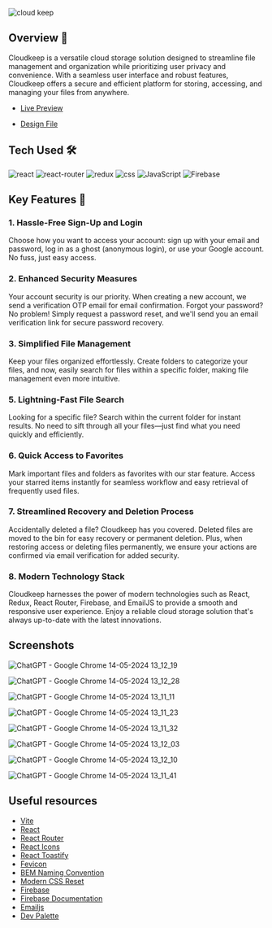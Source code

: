 ![cloud keep](https://github.com/MrSandeepSharma/cloud-keep/assets/142038020/261fad63-76c0-4c69-bccf-c5f9e1e53f94)

## Overview 👋

Cloudkeep is a versatile cloud storage solution designed to streamline file management and organization while prioritizing user privacy and convenience. With a seamless user interface and robust features, Cloudkeep offers a secure and efficient platform for storing, accessing, and managing your files from anywhere.

* [Live Preview](https://cloudkeep.netlify.app/)

* [Design File](https://www.figma.com/design/XLsh3U8KDMds6sz8YWIwls/cloud-keep?node-id=0%3A1&t=y2Sbu68OruMG7Z8l-1)

## Tech Used 🛠

<div>
    <span>
      <img src="https://img.shields.io/badge/React-61DAFB.svg?style=for-the-badge&logo=React&logoColor=black" alt="react">
    </span>
    <span>
      <img src="https://img.shields.io/badge/React%20Router-CA4245.svg?style=for-the-badge&logo=React-Router&logoColor=white" alt="react-router">
    </span>
    <span>
      <img src="https://img.shields.io/badge/Redux-764ABC.svg?style=for-the-badge&logo=Redux&logoColor=white" alt="redux">
    </span>
    <span>
      <img src="https://img.shields.io/badge/CSS3-1572B6.svg?style=for-the-badge&logo=CSS3&logoColor=white" alt="css">
    </span>
    <span>
      <img src="https://img.shields.io/badge/JavaScript-F7DF1E.svg?style=for-the-badge&logo=JavaScript&logoColor=black" alt="JavaScript">
    </span>
    <span>
      <img src="https://img.shields.io/badge/Firebase-FFCA28.svg?style=for-the-badge&logo=Firebase&logoColor=black" alt="Firebase">
    </span>
</div>

## Key Features 🌟

### 1. Hassle-Free Sign-Up and Login
Choose how you want to access your account: sign up with your email and password, log in as a ghost (anonymous login), or use your Google account. No fuss, just easy access.

### 2. Enhanced Security Measures
Your account security is our priority. When creating a new account, we send a verification OTP email for email confirmation. Forgot your password? No problem! Simply request a password reset, and we'll send you an email verification link for secure password recovery.

### 3. Simplified File Management
Keep your files organized effortlessly. Create folders to categorize your files, and now, easily search for files within a specific folder, making file management even more intuitive.

### 5. Lightning-Fast File Search
Looking for a specific file? Search within the current folder for instant results. No need to sift through all your files—just find what you need quickly and efficiently.

### 6. Quick Access to Favorites
Mark important files and folders as favorites with our star feature. Access your starred items instantly for seamless workflow and easy retrieval of frequently used files.

### 7. Streamlined Recovery and Deletion Process
Accidentally deleted a file? Cloudkeep has you covered. Deleted files are moved to the bin for easy recovery or permanent deletion. Plus, when restoring access or deleting files permanently, we ensure your actions are confirmed via email verification for added security.

### 8. Modern Technology Stack
Cloudkeep harnesses the power of modern technologies such as React, Redux, React Router, Firebase, and EmailJS to provide a smooth and responsive user experience. Enjoy a reliable cloud storage solution that's always up-to-date with the latest innovations.

## Screenshots
![ChatGPT - Google Chrome 14-05-2024 13_12_19](https://github.com/MrSandeepSharma/cloud-keep/assets/142038020/12dbc204-7747-4b69-bff1-41ab4d8dced3)

![ChatGPT - Google Chrome 14-05-2024 13_12_28](https://github.com/MrSandeepSharma/cloud-keep/assets/142038020/2a2d1d69-1d80-4bd4-a9e2-d1881aa00cf8)

![ChatGPT - Google Chrome 14-05-2024 13_11_11](https://github.com/MrSandeepSharma/cloud-keep/assets/142038020/ac9c2f45-41eb-4ac3-8ea8-4f987c694b27)

![ChatGPT - Google Chrome 14-05-2024 13_11_23](https://github.com/MrSandeepSharma/cloud-keep/assets/142038020/3ee4aef6-8ed5-40e8-9a0c-e87677d7a8d8)

![ChatGPT - Google Chrome 14-05-2024 13_11_32](https://github.com/MrSandeepSharma/cloud-keep/assets/142038020/0b9c8663-f674-43a3-8780-93f99cd79d1f)

![ChatGPT - Google Chrome 14-05-2024 13_12_03](https://github.com/MrSandeepSharma/cloud-keep/assets/142038020/c1a1968d-4fbc-47fc-b71d-6ee39275cd78)

![ChatGPT - Google Chrome 14-05-2024 13_12_10](https://github.com/MrSandeepSharma/cloud-keep/assets/142038020/43b27cac-8f92-4c33-aa69-21e3ba767ff5)

![ChatGPT - Google Chrome 14-05-2024 13_11_41](https://github.com/MrSandeepSharma/cloud-keep/assets/142038020/f7ebb9a5-0073-4d9a-ab0f-c1aad62d2316)

## Useful resources

* [Vite](https://vitejs.dev/)
* [React](https://react.dev/)
* [React Router](https://reactrouter.com/en/main)
* [React Icons](https://react-icons.github.io/react-icons/)
* [React Toastify](https://fkhadra.github.io/react-toastify/introduction/)
* [Fevicon](https://favicon.io/)
* [BEM Naming Convention](https://getbem.com/)
* [Modern CSS Reset](https://andy-bell.co.uk/a-modern-css-reset/)
* [Firebase](https://firebase.google.com/?gad_source=1&gclid=CjwKCAjwl4yyBhAgEiwADSEjeLdqknvtKYY_hRo85bri-niBWebLhXRiKTtoPUkTJPOze53C5HetFhoCMqgQAvD_BwE&gclsrc=aw.ds)
* [Firebase Documentation](https://firebase.google.com/docs?gad_source=1&gclid=CjwKCAjwl4yyBhAgEiwADSEjeBuEw4iqDnUhTYYHDHSMMDJEQcTvGZUICM3K2BsJzXmgVIond-ErlxoCOrAQAvD_BwE&gclsrc=aw.ds)
* [Emailjs](https://www.emailjs.com/)
* [Dev Palette](https://dev-palette.vercel.app/)
